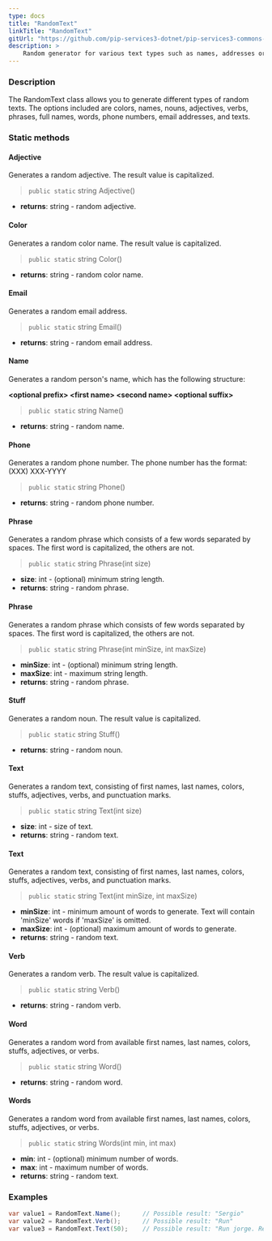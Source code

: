 ```yaml
---
type: docs
title: "RandomText"
linkTitle: "RandomText"
gitUrl: "https://github.com/pip-services3-dotnet/pip-services3-commons-dotnet"
description: >
    Random generator for various text types such as names, addresses or phone numbers.
---
```


### Description

The RandomText class allows you to generate different types of random texts. The options included are colors, names, nouns, adjectives, verbs, phrases, full names, words, phone numbers, email addresses, and texts.


### Static methods

#### Adjective
Generates a random adjective.
The result value is capitalized.

> `public static` string Adjective() 

- **returns**: string - random adjective.

#### Color
Generates a random color name.
The result value is capitalized.

> `public static` string Color()

- **returns**: string - random color name.

#### Email
Generates a random email address.

> `public static` string Email()

- **returns**: string - random email address.

#### Name
Generates a random person's name, which has the following structure:

**\<optional prefix\> \<first name\> \<second name\> \<optional suffix\>**

> `public static` string Name()

- **returns**: string - random name.


#### Phone
Generates a random phone number.
The phone number has the format: (XXX) XXX-YYYY

> `public static` string Phone()

- **returns**: string - random phone number.


#### Phrase
Generates a random phrase which consists of a few words separated by spaces. 
The first word is capitalized, the others are not.

> `public static` string Phrase(int size) 

- **size**: int - (optional) minimum string length.
- **returns**: string -  random phrase.


#### Phrase
Generates a random phrase which consists of few words separated by spaces. 
The first word is capitalized, the others are not.

> `public static` string Phrase(int minSize, int maxSize)  

- **minSize**: int - (optional) minimum string length.
- **maxSize**: int -  maximum string length.
- **returns**: string -  random phrase.


#### Stuff
Generates a random noun. The result value is capitalized.

> `public static` string Stuff()

- **returns**: string - random noun.


#### Text
Generates a random text, consisting of first names, last names, colors, stuffs, adjectives, verbs, and punctuation marks.

> `public static` string Text(int size)

- **size**: int - size of text.
- **returns**: string - random text.


#### Text
Generates a random text, consisting of first names, last names, colors, stuffs, adjectives, verbs, and punctuation marks.

> `public static` string Text(int minSize, int maxSize)

- **minSize**: int - minimum amount of words to generate. Text will contain 'minSize' words if 'maxSize' is omitted.
- **maxSize**: int -  (optional) maximum amount of words to generate.
- **returns**: string - random text.


#### Verb
Generates a random verb.
The result value is capitalized.

> `public static` string Verb()

- **returns**: string - random verb.


#### Word
Generates a random word from available first names, last names, colors, stuffs, adjectives, or verbs.

> `public static` string Word()

- **returns**: string - random word.

#### Words
Generates a random word from available first names, last names, colors, stuffs, adjectives, or verbs.

> `public static` string Words(int min, int max)

- **min**: int - (optional) minimum number of words.
- **max**: int - maximum number of words.
- **returns**: string - random text.

### Examples

```cs
var value1 = RandomText.Name();      // Possible result: "Sergio"
var value2 = RandomText.Verb();      // Possible result: "Run"
var value3 = RandomText.Text(50);    // Possible result: "Run jorge. Red high scream?"

```
